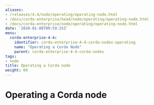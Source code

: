 ```yaml
---
aliases:
- /releases/4.4/node/operating/operating-node.html
- /docs/corda-enterprise/head/node/operating/operating-node.html
- /docs/corda-enterprise/node/operating/operating-node.html
date: '2020-01-08T09:59:25Z'
menu:
  corda-enterprise-4-4:
    identifier: corda-enterprise-4-4-corda-nodes-operating
    name: "Operating a Corda Node"
    parent: corda-enterprise-4-4-corda-nodes
tags:
- node
title: Operating a Corda node
weight: 60
---
```


# Operating a Corda node

